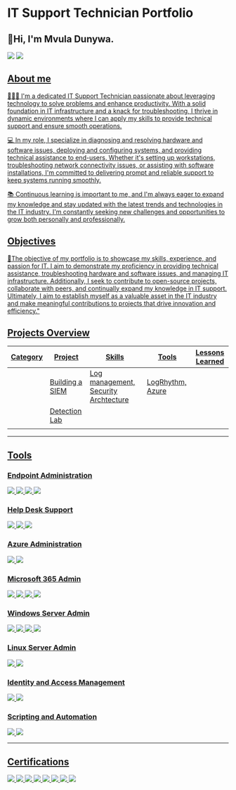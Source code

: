 # IT Support Technician Portfolio

## 👋Hi, I'm Mvula Dunywa.

<a href="https://www.linkedin.com/in/mvuladunywa/"><img src="https://img.shields.io/badge/-LinkedIn-0072b1?&style=for-the-badge&logo=linkedin&logoColor=white" /></a>
<a href="https://www.youtube.com/@mvuladunywa"><img src="https://img.shields.io/badge/-YouTube-FF0000?&style=for-the-badge&logo=YouTube&logoColor=white" />


## About me

👨🏾‍💻 I'm a dedicated IT Support Technician passionate about leveraging technology to solve problems and enhance productivity. With a solid foundation in IT infrastructure and a knack for troubleshooting, I thrive in dynamic environments where I can apply my skills to provide technical support and ensure smooth operations.

💻 In my role, I specialize in diagnosing and resolving hardware and software issues, deploying and configuring systems, and providing technical assistance to end-users. Whether it's setting up workstations, troubleshooting network connectivity issues, or assisting with software installations, I'm committed to delivering prompt and reliable support to keep systems running smoothly.

📚 Continuous learning is important to me, and I'm always eager to expand my knowledge and stay updated with the latest trends and technologies in the IT industry. I'm constantly seeking new challenges and opportunities to grow both personally and professionally.

## Objectives
💾The objective of my portfolio is to showcase my skills, experience, and passion for IT. I aim to demonstrate my proficiency in providing technical assistance, troubleshooting hardware and software issues, and managing IT infrastructure. Additionally, I seek to contribute to open-source projects, collaborate with peers, and continually expand my knowledge in IT support. Ultimately, I aim to establish myself as a valuable asset in the IT industry and make meaningful contributions to projects that drive innovation and efficiency."


## Projects Overview
|  Category           |     Project     |                 Skills                |     Tools       | Lessons Learned  |     
|---------------------| --------------- | ------------------------------------- | --------------- | -------------------|
|                     | Building a SIEM | Log management, Security Archtecture  | LogRhythm, Azure|                     |
|                     |  <a href="https://google.com">Detection Lab</a>|              |                                       |                 |                 |   
|                     |                 |                                       |                 |                      |
------------------------------------------------------------------------------------------------------------------------------------------------------------------------
## Tools

### Endpoint Administration
<div>
    <img src="https://img.shields.io/badge/-Microsoft_Defender_for_Endpoint-00A4EF?&style=for-the-badge&logo=Microsoft&logoColor=white" />
    <img src="https://img.shields.io/badge/-SCCM-0078D6?&style=for-the-badge&logo=Microsoft%20System%20Center%20Configuration%20Manager&logoColor=white" />
    <img src="https://img.shields.io/badge/-Windows-0078D6?&style=for-the-badge&logo=Windows&logoColor=white" />
    <img src="https://img.shields.io/badge/-Microsoft%20Intune-0078D6?&style=for-the-badge&logo=Microsoft%20Intune&logoColor=white" />

</div>

### Help Desk Support
<div>

   <img src="https://img.shields.io/badge/-Jira-0052CC?&style=for-the-badge&logo=Jira&logoColor=white" />
   <img src="https://img.shields.io/badge/-PuTTY-005C95?&style=for-the-badge&logo=PuTTY&logoColor=white" />
   <img src="https://img.shields.io/badge/-Remote%20Desktop-0078D6?&style=for-the-badge&logo=Windows&logoColor=white" />
<div>

### Azure Administration
<div>
    <img src="https://img.shields.io/badge/-Microsoft_Sentinel-0078D4?&style=for-the-badge&logo=Microsoft&logoColor=white" />
   <img src="https://img.shields.io/badge/-Azure-0089D6?&style=for-the-badge&logo=Microsoft%20Azure&logoColor=white" />
</div>

### Microsoft 365 Admin
<div>
    <img src="https://img.shields.io/badge/-Microsoft%20Teams-6264A7?&style=for-the-badge&logo=Microsoft%20Teams&logoColor=white" />
    <img src="https://img.shields.io/badge/-Microsoft%20SharePoint-0078D4?&style=for-the-badge&logo=Microsoft%20SharePoint&logoColor=white" />
    <img src="https://img.shields.io/badge/-Microsoft%20365-0078D4?&style=for-the-badge&logo=Microsoft%20Office&logoColor=white" />
    <img src="https://img.shields.io/badge/-Microsoft%20Exchange%20Online-0078D4?&style=for-the-badge&logo=Microsoft%20Exchange&logoColor=white" />
<div>

### Windows Server Admin
<div>
    <img src="https://img.shields.io/badge/-PowerShell-5391FE?&style=for-the-badge&logo=PowerShell&logoColor=white" />
    <img src="https://img.shields.io/badge/-Group%20Policy-0078D6?&style=for-the-badge&logo=Windows&logoColor=white" />
    <img src="https://img.shields.io/badge/-Windows%20Server%202022-0078D6?&style=for-the-badge&logo=Windows&logoColor=white" />
    <img src="https://img.shields.io/badge/-Active%20Directory-0078D6?&style=for-the-badge&logo=Windows&logoColor=white" />
<div>

### Linux Server Admin
<div>
    <img src="https://img.shields.io/badge/-CSI_Linux-4B275F?&style=for-the-badge&logo=CSI_Linux&logoColor=white" />
    <img src="https://img.shields.io/badge/-CentOS-262577?&style=for-the-badge&logo=CentOS&logoColor=white" />
<div>

### Identity and Access Management
<div>
    <img src="https://img.shields.io/badge/-Active%20Directory-0078D6?&style=for-the-badge&logo=Windows&logoColor=white" />
    <img src="https://img.shields.io/badge/-Azure%20AD-0089D6?&style=for-the-badge&logo=Microsoft%20Azure%20Active%20Directory&logoColor=white" />   
<div>

### Scripting and Automation
<div>
    <img src="https://img.shields.io/badge/-PowerShell-5391FE?&style=for-the-badge&logo=PowerShell&logoColor=white" />
    <img src="https://img.shields.io/badge/-GitHub-181717?&style=for-the-badge&logo=GitHub&logoColor=white" />
<div>

-------------------------------------------------------------------------------------------------------------------------------------------------------------------


## Certifications
<div>
    <img src="https://img.shields.io/badge/-Microsoft%20Azure%20Administrator-0089D6?&style=for-the-badge&logo=Microsoft%20Azure&logoColor=white" />
<img src="https://img.shields.io/badge/-Security%2B-FF0000?&style=for-the-badge&logo=CompTIA&logoColor=white" />
<img src="https://img.shields.io/badge/-Splunk%20Certified%20Cybersecurity%20Defense%20Analyst-4B275F?&style=for-the-badge&logo=Splunk&logoColor=white" />
<img src="https://img.shields.io/badge/-CSI%20Linux%20Certified%20Investigator-005571?&style=for-the-badge" />
<img src="https://img.shields.io/badge/-Microsoft%20Security%20Operations%20Analyst-0078D4?&style=for-the-badge&logo=Microsoft%20Azure&logoColor=white" />
<img src="https://img.shields.io/badge/-Fortinet%20Certified%20Associate%20Cybersecurity-5172B4?&style=for-the-badge&logo=Fortinet&logoColor=white" />
<img src="https://img.shields.io/badge/-Google%20Cybersecurity-4285F4?&style=for-the-badge&logo=Google&logoColor=white" />
<img src="https://img.shields.io/badge/-Google_IT_Support-4B275F?&style=for-the-badge&logo=google&logoColor=white" />

</div>

